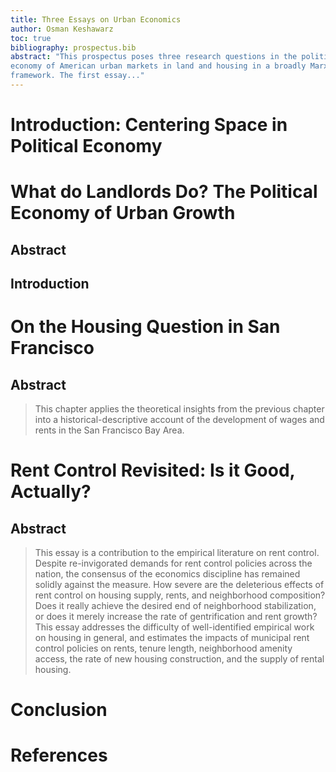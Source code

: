 ```yaml
---
title: Three Essays on Urban Economics
author: Osman Keshawarz
toc: true
bibliography: prospectus.bib
abstract: "This prospectus poses three research questions in the political
economy of American urban markets in land and housing in a broadly Marxian
framework. The first essay..."
---
```


# Introduction: Centering Space in Political Economy

# What do Landlords Do? The Political Economy of Urban Growth

## Abstract

## Introduction

# On the Housing Question in San Francisco

## Abstract

>This chapter applies the theoretical insights from the previous chapter into a historical-descriptive account of the development of wages and rents in the San Francisco Bay Area.

# Rent Control Revisited: Is it Good, Actually? 

## Abstract

>This essay is a contribution to the empirical literature on rent control. Despite re-invigorated demands for rent control policies across the nation, the consensus of the economics discipline has remained solidly against the measure. How severe are the deleterious effects of rent control on housing supply, rents, and neighborhood composition? Does it really achieve the desired end of neighborhood stabilization, or does it merely increase the rate of gentrification and rent growth? This essay addresses the difficulty of well-identified empirical work on housing in general, and estimates the impacts of municipal rent control policies on rents, tenure length, neighborhood amenity access, the rate of new housing construction, and the supply of rental housing.

# Conclusion

# References
